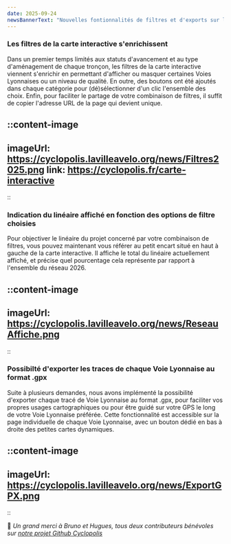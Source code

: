 ```yaml
---
date: 2025-09-24
newsBannerText: "Nouvelles fontionnalités de filtres et d'exports sur les cartes interactives"
---
```

### Les filtres de la carte interactive s'enrichissent
Dans un premier temps limités aux statuts d'avancement et au type d'aménagement de chaque tronçon, les filtres de la carte interactive viennent s'enrichir en permettant d'afficher ou masquer certaines Voies Lyonnaises ou un niveau de qualité.
En outre, des boutons ont été ajoutés dans chaque catégorie pour (dé)sélectionner d'un clic l'ensemble des choix.
Enfin, pour faciliter le partage de votre combinaison de filtres, il suffit de copier l'adresse URL de la page qui devient unique.

::content-image
---
imageUrl: https://cyclopolis.lavilleavelo.org/news/Filtres2025.png
link: https://cyclopolis.fr/carte-interactive
---
::

### Indication du linéaire affiché en fonction des options de filtre choisies
Pour objectiver le linéaire du projet concerné par votre combinaison de filtres, vous pouvez maintenant vous référer au petit encart situé en haut à gauche de la carte interactive. Il affiche le total du linéaire actuellement affiché, et précise quel pourcentage cela représente par rapport à l'ensemble du réseau 2026.

::content-image
---
imageUrl: https://cyclopolis.lavilleavelo.org/news/ReseauAffiche.png
---
::

### Possibilté d'exporter les traces de chaque Voie Lyonnaise au format .gpx
Suite à plusieurs demandes, nous avons implémenté la possibilité d'exporter chaque tracé de Voie Lyonnaise au format .gpx, pour faciliter vos propres usages cartographiques ou pour être guidé sur votre GPS le long de votre Voie Lyonnaise préférée.
Cette fonctionnalité est accessible sur la page individuelle de chaque Voie Lyonnaise, avec un bouton dédié en bas à droite des petites cartes dynamiques.

::content-image
---
imageUrl: https://cyclopolis.lavilleavelo.org/news/ExportGPX.png
---
::

:pray: *Un grand merci à Bruno et Hugues, tous deux contributeurs bénévoles sur [notre projet Github Cyclopolis](https://github.com/lavilleavelo/cyclopolis)*